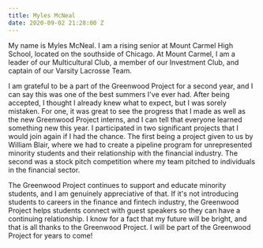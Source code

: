 ```yaml
---
title: Myles McNeal
date: 2020-09-02 21:28:00 Z
---
```


My name is Myles McNeal. I am a rising senior at Mount Carmel High School, located on the southside of Chicago. At Mount Carmel, I am a leader of our Multicultural Club, a member of our Investment Club, and captain of our Varsity Lacrosse Team.

I am grateful to be a part of the Greenwood Project for a second year, and I can say this was one of the best summers I've ever had. After being accepted, I thought I already knew what to expect, but I was sorely mistaken. For one, it was great to see the progress that I made as well as the new Greenwood Project interns, and I can tell that everyone learned something new this year. I participated in two significant projects that I would join again if I had the chance. The first being a project given to us by William Blair, where we had to create a pipeline program for unrepresented minority students and their relationship with the financial industry. The second was a stock pitch competition where my team pitched to individuals in the financial sector.

The Greenwood Project continues to support and educate minority students, and I am genuinely appreciative of that. If it's not introducing students to careers in the finance and fintech industry, the Greenwood Project helps students connect with guest speakers so they can have a continuing relationship. I know for a fact that my future will be bright, and that is all thanks to the Greenwood Project. I will be part of the Greenwood Project for years to come!
